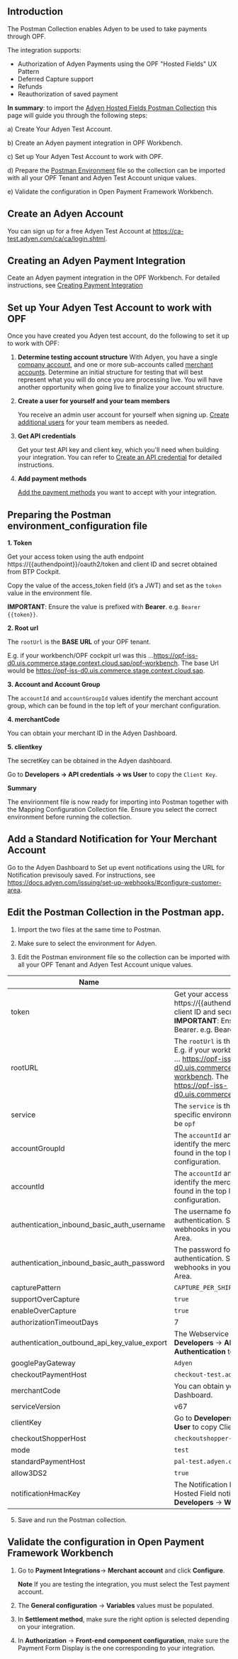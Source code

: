 ## Introduction ##
The Postman Collection enables Adyen to be used to take payments through OPF. 

The integration supports:

* Authorization of Adyen Payments using the OPF "Hosted Fields" UX Pattern
* Deferred Capture support
* Refunds
* Reauthorization of saved payment

**In summary**: to import the [Adyen Hosted Fields Postman Collection](https://github.com/opf-postman/commerce-cloud-open-payment-integration/blob/main/postman/adyen/Hosted%20Fields/Adyen%20-%20HOSTED_FIELDS%20-%20PARTIAL_CAPTURE%20-%20OPF_Environment_Configuration.json) this page will guide you through the following steps: 

a) Create Your Adyen Test Account.

b) Create an Adyen payment integration in OPF Workbench.

c) Set up Your Adyen Test Account to work with OPF.

d) Prepare the [Postman Environment](https://github.com/opf-postman/commerce-cloud-open-payment-integration/blob/main/postman/adyen/Full%20Page/Adyen%20-%20FULL_PAGE%20-%20PARTIAL_CAPTURE%20-%20OPF_Environment_Configuration.json) file so the collection can be imported with all your OPF Tenant and Adyen Test Account unique values. 

e) Validate the configuration in Open Payment Framework Workbench.


## Create an Adyen Account ##
You can sign up for a free Adyen Test Account at <https://ca-test.adyen.com/ca/ca/login.shtml>.


## Creating an Adyen Payment Integration 
Ceate an Adyen payment integration in the OPF Workbench. For detailed instructions, see [Creating Payment Integration
](https://help.sap.com/docs/SAP_COMMERCE_CLOUD_PUBLIC_CLOUD/0996ba68e5794b8ab51db8d25d4c9f8a/852d7d8437254529828351dbde217118.html?state=DRAFT)


## Set up Your Adyen Test Account to work with OPF

   Once you have created you Adyen test account, do the following to set it up to work with OPF:

1. **Determine testing account structure**
   With Adyen, you have a single [company account](https://docs.adyen.com/account/account-structure/#company-account), and one or more sub-accounts called [merchant accounts](https://docs.adyen.com/account/account-structure/#company-account). Determine an initial structure for testing that will best represent what you will do once you are processing live. You will have another opportunity when going live to finalize your account structure.

2. **Create a user for yourself and your team members**
   
   You receive an admin user account for yourself when signing up. [Create additional users](https://docs.adyen.com/account/users/) for your team members as needed.

3. **Get API credentials**
   
   Get your test API key and client key, which you'll need when building your integration. You can refer to [Create an API credential](https://docs.adyen.com/development-resources/api-credentials/#new-credential) for detailed instructions.

4. **Add payment methods**
   
   [Add the payment methods](https://docs.adyen.com/payment-methods/add-payment-methods/) you want to accept with your integration.

## Preparing the Postman environment_configuration file

**1. Token**

Get your access token using the auth endpoint https://{{authendpoint}}/oauth2/token and client ID and secret obtained from BTP Cockpit.

Copy the value of the access_token field (it’s a JWT) and set as the ``token`` value in the environment file.

**IMPORTANT**: Ensure the value is prefixed with **Bearer**. e.g. ``Bearer {{token}}``.

**2. Root url**

The ``rootUrl`` is the **BASE URL** of your OPF tenant.

E.g. if your workbench/OPF cockpit url was this …<https://opf-iss-d0.uis.commerce.stage.context.cloud.sap/opf-workbench>. The base Url would be https://opf-iss-d0.uis.commerce.stage.context.cloud.sap.

**3. Account and Account Group**

The ``accountId`` and ``accountGroupId`` values identify the merchant account group, which can be found in the top left of your merchant configuration.

**4. merchantCode** 

You can obtain your merchant ID in the Adyen Dashboard.

**5. clientkey**

The secretKey can be obtained in the Adyen dashboard. 

Go to **Developers -> API credentials -> ws User** to copy the ``Client Key``.

**Summary**

The envirionment file is now ready for importing into Postman together with the Mapping Configuration Collection file. Ensure you select the correct environment before running the collection.

## Add a Standard Notification for Your Merchant Account

Go to the Adyen Dashboard to Set up event notifications using the URL for Notification previsouly saved. For instructions, see <https://docs.adyen.com/issuing/set-up-webhooks/#configure-customer-area>.
    

## Edit the Postman Collection in the Postman app.

   1. Import the two files at the same time to Postman.

   2. Make sure to select the environment for Adyen.

   3. Edit the Postman environment file so the collection can be imported with all your OPF Tenant and Adyen Test Account unique values.

| Name                                                                                 | Description                                                  
| ------------------------------------------------------------------------------------ | ------------------------------------------------------------------ |
| token                                                                                | Get your access token using the auth endpoint https://{{authendpoint}}/oauth2/token and client ID and secret obtained from BTP Cockpit. **IMPORTANT**: Ensure the value is prefixed with Bearer. e.g. Bearer {{token}}.  |                  
| rootURL                                                                              | The ``rootUrl`` is the ``BASE URL`` of your OPF tenant.  E.g. if your workbench/OPF cockpit url was this … https://opf-iss-d0.uis.commerce.stage.context.cloud.sap/opf-workbench. The base Url would be: https://opf-iss-d0.uis.commerce.stage.context.cloud.sap.|                  
| service                                                                       | The ``service`` is the name of your OPF service in specific environment. This will usually always be ``opf``|
| accountGroupId                                                                       | The ``accountId`` and ``accountGroupId`` values identify the merchant account group can be found in the top left of your merchant configuration.|                  
| accountId                                                                            | The ``accountId`` and ``accountGroupId`` values identify the merchant account group can be found in the top left of your merchant configuration.|                                                                          
| authentication_inbound_basic_auth_username                                           | The username for notification basic authentication. Set the value when configuring webhooks in your Balance Platform Customer Area.|                  
| authentication_inbound_basic_auth_password                                           | The password for notification basic authentication. Set the value when configuring webhooks in your Balance Platform Customer Area. |                  
| capturePattern                                                                       | ``CAPTURE_PER_SHIPMENT``|                  
| supportOverCapture                                                                   | ``true``|                  
| enableOverCapture                                                                    | ``true``|                  
| authorizationTimeoutDays                                                             | 7   |                  
| authentication_outbound_api_key_value_export                                         | The Webservice User API key. Go to **Developers** -> **API credentials** -> **ws User** -> **Authentication** to get the value.|                  
| googlePayGateway                                                                     | ``Adyen``| 
|checkoutPaymentHost                                                                   | ``checkout-test.adyen.com``|
|merchantCode                                                                          |  You can obtain your merchant ID in the Adyen Dashboard.|          |
|serviceVersion                                                                        | v67|
|clientKey                                                                             | Go to **Developers** -> **API credentials** -> **ws User** to copy Client Key.|  
|checkoutShopperHost                                                                   | ``checkoutshopper-test.adyen.com``|
| mode                                                                                 | ``test``|
| standardPaymentHost                                                                  | ``pal-test.adyen.com``|
| allow3DS2                                                                            | ``true``|
| notificationHmacKey                                                                  |The Notification HMAC, which is used for Hosted Field notification signature. Go to **Developers** ->  **Webhooks** to get the value.|
      
   5. Save and run the Postman collection.


## Validate the configuration in Open Payment Framework Workbench

   1. Go to **Payment Integrations**-> **Merchant account** and click **Configure**.

      **Note**
      If you are testing the integration, you must select the Test payment account.

   2. The **General configuration** -> **Variables** values must be populated.

   3. In **Settlement method**, make sure the right option is selected depending on your integration.
   
   4. In **Authorization** -> **Front-end component configuration**, make sure the Payment Form Display is the one corresponding to your integration.
